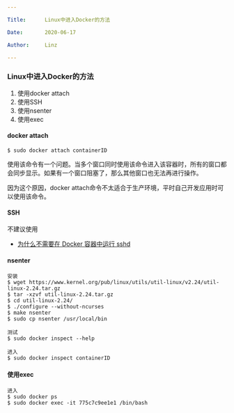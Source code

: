 ```yaml
---

Title:      Linux中进入Docker的方法

Date:       2020-06-17

Author:     Linz

---
```


### Linux中进入Docker的方法

1. 使用docker attach
2. 使用SSH
3. 使用nsenter 
4. 使用exec



#### docker attach

``` text
$ sudo docker attach containerID   
``` 

使用该命令有一个问题。当多个窗口同时使用该命令进入该容器时，所有的窗口都会同步显示。如果有一个窗口阻塞了，那么其他窗口也无法再进行操作。


因为这个原因，docker attach命令不太适合于生产环境，平时自己开发应用时可以使用该命令。


#### SSH

不建议使用
- [为什么不需要在 Docker 容器中运行 sshd](https://www.oschina.net/translate/why-you-dont-need-to-run-sshd-in-docker?cmp)



#### nsenter

``` text
安装
$ wget https://www.kernel.org/pub/linux/utils/util-linux/v2.24/util-linux-2.24.tar.gz  
$ tar -xzvf util-linux-2.24.tar.gz  
$ cd util-linux-2.24/  
$ ./configure --without-ncurses  
$ make nsenter  
$ sudo cp nsenter /usr/local/bin   

测试
$ sudo docker inspect --help   

进入
$ sudo docker inspect containerID  
``` 


#### 使用exec

``` text
进入
$ sudo docker ps  
$ sudo docker exec -it 775c7c9ee1e1 /bin/bash
``` 

